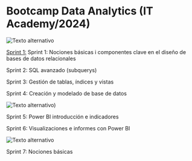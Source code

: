 # **Bootcamp Data Analytics  (IT Academy/2024)**
![Texto alternativo](https://github.com/JaviDoria/Mis-cosas/blob/2b569cdb6cc2127f3c1a301c74e8cd9f9230d4e5/Logo%20MySQL.png)

[Sprint 1:](https://github.com/JaviDoria/Data_Analytics/tree/afb16510fb1ecf7e0c81384f7b78c208e7924679/SPRINT1)
Sprint 1: Nociones básicas i componentes clave en el diseño de bases de datos relacionales

Sprint 2: SQL avanzado (subquerys)

Sprint 3: Gestión de tablas, índices y vistas

Sprint 4: Creación y modelado de base de datos

![Texto alternativo)](https://github.com/JaviDoria/Mis-cosas/blob/2b569cdb6cc2127f3c1a301c74e8cd9f9230d4e5/Logo%20Power%20BI.png)


Sprint 5: Power BI introducción e indicadores

Sprint 6: Visualizaciones e informes con Power BI

![Texto alternativo](https://github.com/JaviDoria/Mis-cosas/blob/d363845f50a61075021bfcd0883307b395eadc05/Logo%20Python.png)


Sprint 7: Nociones básicas
